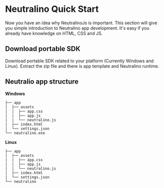 # Neutralino Quick Start

Now you have an idea why NeutralinoJs is important. This section will give you simple introduction to Neutralino app development. It's easy if you already have knowledge on HTML, CSS and JS.


## Download portable SDK

Download portable SDK related to your platform (Currently Windows and Linux). Extract the zip file and there is app template and Neutralino runtime. 

## Neutralio app structure

**Windows**

```
├── app
|  ├── assets
|  |  ├── app.css
|  |  ├── app.js
|  |  └── neutralino.js
|  ├── index.html
|  └── settings.json
└── neutralino.exe
```

**Linux**

```
├── app
|  ├── assets
|  |  ├── app.css
|  |  ├── app.js
|  |  └── neutralino.js
|  ├── index.html
|  └── settings.json
└── neutralino
```
 
